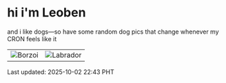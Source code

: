 # hi i'm Leoben

and i like dogs—so have some random dog pics that change whenever my CRON feels like it

|  |  |
|--------|----------|
| ![Borzoi](https://random-dog-vercel.vercel.app/api/random-borzoi?v=1759416199) | ![Labrador](https://random-dog-vercel.vercel.app/api/random-labrador?v=1759416199) |

Last updated: 2025-10-02 22:43 PHT
